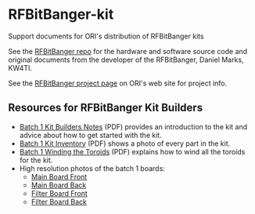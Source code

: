 # RFBitBanger-kit
Support documents for ORI's distribution of RFBitBanger kits

See the [RFBitBanger repo](https://github.com/profdc9/RFBitBanger) for the hardware and software source code and original documents from the developer of the RFBitBanger, Daniel Marks, KW4TI.

See the [RFBitBanger project page](https://openresearch.institute/rfbitbanger-project/) on ORI's web site for project info.

## Resources for RFBitBanger Kit Builders

* [Batch 1 Kit Builders Notes](batch1/batch1_builder_notes.pdf) (PDF) provides an introduction to the kit and advice about how to get started with the kit.
* [Batch 1 Kit Inventory](batch1/batch1_photo_inventory.pdf) (PDF) shows a photo of every part in the kit.
* [Batch 1 Winding the Toroids](batch1/batch1_winding_toroids.pdf) (PDF) explains how to wind all the toroids for the kit.
* High resolution photos of the batch 1 boards:
   * [Main Board Front](batch1/photos/boards/RFBB-main-board-1.jpg)
   * [Main Board Back](batch1/photos/boards/RFBB-main-board-2.jpg)
   * [Filter Board Front](batch1/photos/boards/RFBB-filter-board-1.jpg)
   * [Filter Board Back](batch1/photos/boards/RFBB-filter-board-2.jpg)
